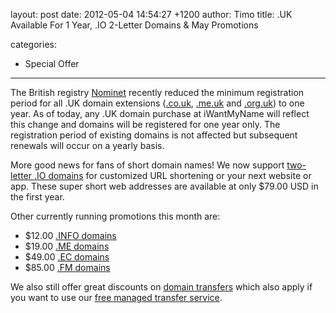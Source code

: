 layout: post
date: 2012-05-04 14:54:27 +1200
author: Timo
title: .UK Available For 1 Year, .IO 2-Letter Domains & May Promotions

categories:
  - Special Offer

----

The British registry [Nominet](http://www.nominet.org.uk/) recently reduced the minimum registration period for all .UK domain extensions ([.co.uk](https://iwantmyname.com/domains/co.uk-british-domain-name-registration-for-united-kingdom), [.me.uk](https://iwantmyname.com/domains/me.uk-domain-name-registration-for-united-kingdom) and [.org.uk](https://iwantmyname.com/domains/org.uk-domain-name-registration-for-united-kingdom)) to one year. As of today, any .UK domain purchase at iWantMyName will reflect this change and domains will be registered for one year only. The registration period of existing domains is not affected but subsequent renewals will occur on a yearly basis.

More good news for fans of short domain names! We now support [two-letter .IO domains](https://iwantmyname.com/domains/io-domain-name-registration-for-british-indian-ocean-territory) for customized URL shortening or your next website or app. These super short web addresses are available at only $79.00 USD in the first year.

Other currently running promotions this month are:

*   $12.00 [.INFO domains](https://iwantmyname.com/domains/info-domain-name-registration-for-information)
*   $19.00 [.ME domains](https://iwantmyname.com/domains/me-montenegrean-domain-name-registration-for-montenegro)
*   $49.00 [.EC domains](https://iwantmyname.com/domains/ec-ecuadorian-domain-name-registration-for-ecuador)
*   $85.00 [.FM domains](https://iwantmyname.com/domains/fm-domain-name-registration-for-federated-states-of-micronesia)

We also still offer great discounts on [domain transfers](https://iwantmyname.com/domains/domain-transfer) which also apply if you want to use our [free managed transfer service](https://iwantmyname.com/transferservice).
